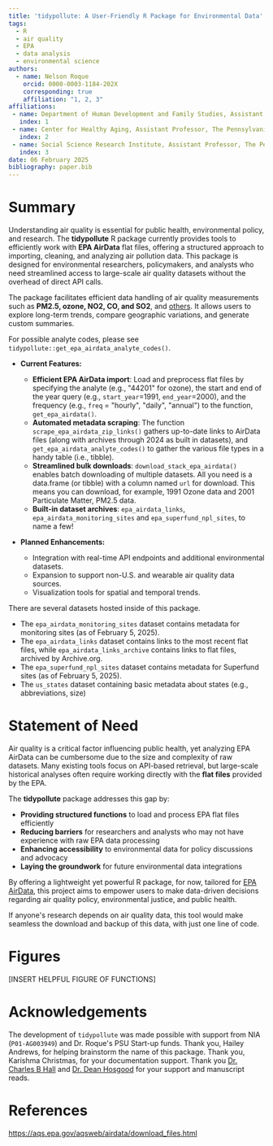 ```yaml
---
title: 'tidypollute: A User-Friendly R Package for Environmental Data'
tags:
  - R
  - air quality
  - EPA
  - data analysis
  - environmental science
authors:
  - name: Nelson Roque
    orcid: 0000-0003-1184-202X
    corresponding: true
    affiliation: "1, 2, 3"
affiliations:
 - name: Department of Human Development and Family Studies, Assistant Professor, The Pennsylvania State University, USA
   index: 1
 - name: Center for Healthy Aging, Assistant Professor, The Pennsylvania State University, USA
   index: 2
 - name: Social Science Research Institute, Assistant Professor, The Pennsylvania State University, USA
   index: 3
date: 06 February 2025
bibliography: paper.bib
---
```


# Summary
Understanding air quality is essential for public health, environmental policy, and research. The **tidypollute** R package currently provides tools to efficiently work with **EPA AirData** flat files, offering a structured approach to importing, cleaning, and analyzing air pollution data. This package is designed for environmental researchers, policymakers, and analysts who need streamlined access to large-scale air quality datasets without the overhead of direct API calls.  

The package facilitates efficient data handling of air quality measurements such as **PM2.5, ozone, NO2, CO, and SO2**, and [others](https://aqs.epa.gov/aqsweb/airdata/download_files.html). It allows users to explore long-term trends, compare geographic variations, and generate custom summaries.  

For possible analyte codes, please see `tidypollute::get_epa_airdata_analyte_codes()`.

- **Current Features:**
  - **Efficient EPA AirData import**: Load and preprocess flat files by specifying the analyte (e.g., "44201" for ozone), the start and end of the year query (e.g., `start_year`=1991, `end_year`=2000), and the frequency (e.g., `freq` = "hourly", "daily", "annual")  to the function, `get_epa_airdata()`.
  - **Automated metadata scraping**: The function `scrape_epa_airdata_zip_links()` gathers up-to-date links to AirData files (along with archives through 2024 as built in datasets), and `get_epa_airdata_analyte_codes()` to gather the various file types in a handy table (i.e., tibble).
  - **Streamlined bulk downloads**: `download_stack_epa_airdata()` enables batch downloading of multiple datasets. All you need is a data.frame (or tibble) with a column named `url` for download. This means you can download, for example, 1991 Ozone data and 2001 Particulate Matter, PM2.5 data.
  - **Built-in dataset archives**: `epa_airdata_links`, `epa_airdata_monitoring_sites` and `epa_superfund_npl_sites`, to name a few!
- **Planned Enhancements:**

  - Integration with real-time API endpoints and additional environmental datasets.
  - Expansion to support non-U.S. and wearable air quality data sources.
  - Visualization tools for spatial and temporal trends.

There are several datasets hosted inside of this package.

  - The `epa_airdata_monitoring_sites` dataset contains metadata for monitoring sites (as of February 5, 2025).
  - The `epa_airdata_links` dataset contains links to the most recent flat files, while `epa_airdata_links_archive` contains links to flat files, archived by Archive.org.
  - The `epa_superfund_npl_sites` dataset contains metadata for Superfund sites (as of February 5, 2025).
  - The `us_states` dataset containing basic metadata about states (e.g., abbreviations, size)

# Statement of Need
Air quality is a critical factor influencing public health, yet analyzing EPA AirData can be cumbersome due to the size and complexity of raw datasets. Many existing tools focus on API-based retrieval, but large-scale historical analyses often require working directly with the **flat files** provided by the EPA.  

The **tidypollute** package addresses this gap by:

- **Providing structured functions** to load and process EPA flat files efficiently  
- **Reducing barriers** for researchers and analysts who may not have experience with raw EPA data processing  
- **Enhancing accessibility** to environmental data for policy discussions and advocacy  
- **Laying the groundwork** for future environmental data integrations

By offering a lightweight yet powerful R package, for now, tailored for [EPA AirData](https://aqs.epa.gov/aqsweb/airdata/download_files.html), this project aims to empower users to make data-driven decisions regarding air quality policy, environmental justice, and public health.  

If anyone's research depends on air quality data, this tool would make seamless the download and backup of this data, with just one line of code.

# Figures

[INSERT HELPFUL FIGURE OF FUNCTIONS]

# Acknowledgements
The development of `tidypollute` was made possible with support from NIA (`P01-AG003949`) and Dr. Roque's PSU Start-up funds. 
Thank you, Hailey Andrews, for helping brainstorm the name of this package. 
Thank you, Karishma Christmas, for your documentation support.
Thank you [Dr. Charles B Hall](https://einsteinmed.edu/faculty/6913/charles-hall) and [Dr. Dean Hosgood](https://einsteinmed.edu/faculty/13282/h-hosgood) for your support and manuscript reads.

# References
https://aqs.epa.gov/aqsweb/airdata/download_files.html

